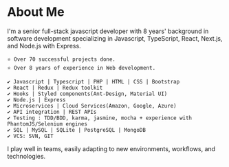 # About Me

I'm a senior full-stack javascript developer with 8 years' background in software development specializing in Javascript, TypeScript, React, Next.js, and Node.js with Express.
```
⭐️ Over 70 successful projects done.
⭐️ Over 8 years of experience in Web development.
```

```
✔️ Javascript | Typescript | PHP | HTML | CSS | Bootstrap
✔️ React | Redux | Redux toolkit
✔️ Hooks | Styled components(Ant-Design, Material UI)
✔️ Node.js | Express
✔️ Microservices | Cloud Services(Amazon, Google, Azure)
✔️ API integration | REST APIs
✔️ Testing : TDD/BDD, karma, jasmine, mocha + experience with PhantomJS/Selenium engines
✔️ SQL | MySQL | SQLite | PostgreSQL | MongoDB
✔️ VCS: SVN, GIT
```


I play well in teams, easily adapting to new environments, workflows, and technologies.

